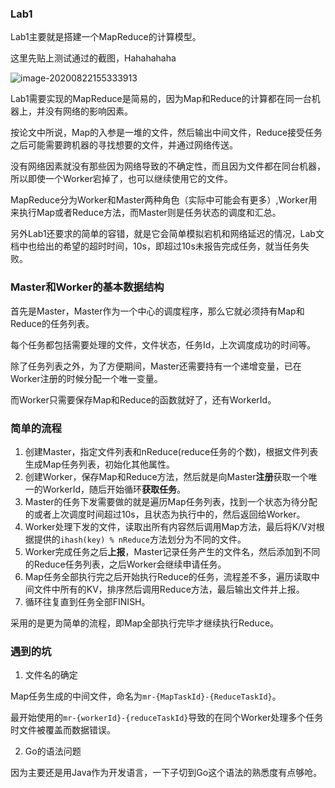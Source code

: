 ### Lab1



Lab1主要就是搭建一个MapReduce的计算模型。

这里先贴上测试通过的截图，Hahahahaha

 ![image-20200822155333913](/home/chen/github/_java/pic/image-20200822155333913.png)



Lab1需要实现的MapReduce是简易的，因为Map和Reduce的计算都在同一台机器上，并没有网络的影响因素。

按论文中所说，Map的入参是一堆的文件，然后输出中间文件，Reduce接受任务之后可能需要跨机器的寻找想要的文件，并通过网络传送。

没有网络因素就没有那些因为网络导致的不确定性，而且因为文件都在同台机器，所以即使一个Worker宕掉了，也可以继续使用它的文件。

MapReduce分为Worker和Master两种角色（实际中可能会有更多）,Worker用来执行Map或者Reduce方法，而Master则是任务状态的调度和汇总。

另外Lab1还要求的简单的容错，就是它会简单模拟宕机和网络延迟的情况，Lab文档中也给出的希望的超时时间，10s，即超过10s未报告完成任务，就当任务失败。





### Master和Worker的基本数据结构

首先是Master，Master作为一个中心的调度程序，那么它就必须持有Map和Reduce的任务列表。

每个任务都包括需要处理的文件，文件状态，任务Id，上次调度成功的时间等。

除了任务列表之外，为了方便期间，Master还需要持有一个递增变量，已在Worker注册的时候分配一个唯一变量。

而Worker只需要保存Map和Reduce的函数就好了，还有WorkerId。



### 简单的流程

1. 创建Master，指定文件列表和nReduce(reduce任务的个数)，根据文件列表生成Map任务列表，初始化其他属性。
2. 创建Worker，保存Map和Reduce方法，然后就是向Master**注册**获取一个唯一的WorkerId，随后开始循环**获取任务**。
3. Master的任务下发需要做的就是遍历Map任务列表，找到一个状态为待分配的或者上次调度时间超过10s，且状态为执行中的，然后返回给Worker。
4. Worker处理下发的文件，读取出所有内容然后调用Map方法，最后将K/V对根据提供的`ihash(key) % nReduce`方法划分为不同的文件。
5. Worker完成任务之后**上报**，Master记录任务产生的文件名，然后添加到不同的Reduce任务列表，之后Worker会继续申请任务。
6. Map任务全部执行完之后开始执行Reduce的任务，流程差不多，遍历读取中间文件中所有的KV，排序然后调用Reduce方法，最后输出文件并上报。
7. 循环往复直到任务全部FINISH。



采用的是更为简单的流程，即Map全部执行完毕才继续执行Reduce。



### 遇到的坑

1. 文件名的确定

Map任务生成的中间文件，命名为`mr-{MapTaskId}-{ReduceTaskId}`。

最开始使用的`mr-{workerId}-{reduceTaskId}`导致的在同个Worker处理多个任务时文件被覆盖而数据错误。

2. Go的语法问题

因为主要还是用Java作为开发语言，一下子切到Go这个语法的熟悉度有点够呛。



